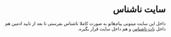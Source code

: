 
<div dir='rtl'>
  <h1>سایت ناشناس</h1>
داخل این سایت میتونی پیام‌هاتو به صورت کاملا ناشناس بفرستی تا بعد از تایید ادمین هم داخل <a href='https://github.com/ar-ekt/IncognitoBot'>بات ناشناس</a> و هم داخل سایت قرار بگیره.


</div>
